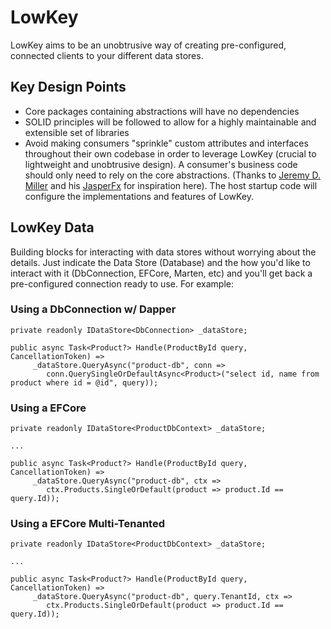 # LowKey
LowKey aims to be an unobtrusive way of creating pre-configured, connected clients to your different data stores. 

## Key Design Points
* Core packages containing abstractions will have no dependencies
* SOLID principles will be followed to allow for a highly maintainable and extensible set of libraries
* Avoid making consumers "sprinkle" custom attributes and interfaces throughout their own codebase in order to leverage LowKey (crucial to lightweight and unobtrusive design). A consumer's business code should only need to rely on the core abstractions. (Thanks to [Jeremy D. Miller](https://jeremydmiller.com/) and his [JasperFx](https://jasperfx.github.io) for inspiration here). The host startup code will configure the implementations and features of LowKey.

## LowKey Data
Building blocks for interacting with data stores without worrying about the details. Just indicate the Data Store (Database) and the how you'd like to interact with it (DbConnection, EFCore, Marten, etc) and you'll get back a pre-configured connection ready to use. For example:

### Using a DbConnection w/ Dapper

```
private readonly IDataStore<DbConnection> _dataStore;

public async Task<Product?> Handle(ProductById query, CancellationToken) =>
     _dataStore.QueryAsync("product-db", conn =>        
        conn.QuerySingleOrDefaultAsync<Product>("select id, name from product where id = @id", query));
```

### Using a EFCore

```
private readonly IDataStore<ProductDbContext> _dataStore;

...

public async Task<Product?> Handle(ProductById query, CancellationToken) =>
     _dataStore.QueryAsync("product-db", ctx =>        
        ctx.Products.SingleOrDefault(product => product.Id == query.Id));
```

### Using a EFCore Multi-Tenanted

```
private readonly IDataStore<ProductDbContext> _dataStore;

...

public async Task<Product?> Handle(ProductById query, CancellationToken) =>
     _dataStore.QueryAsync("product-db", query.TenantId, ctx =>        
        ctx.Products.SingleOrDefault(product => product.Id == query.Id));
```